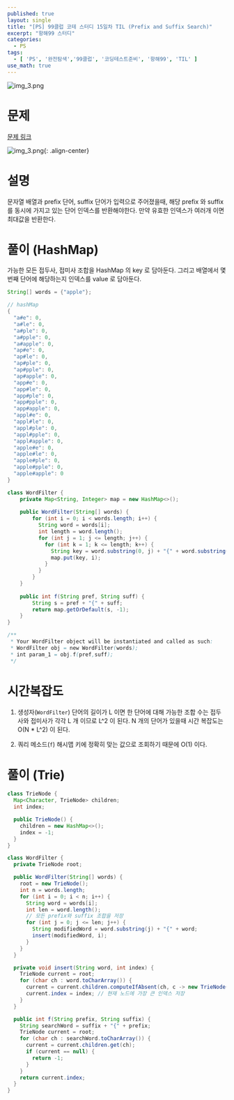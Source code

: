 ```yaml
---
published: true
layout: single
title: "[PS] 99클럽 코테 스터디 15일차 TIL (Prefix and Suffix Search)"
excerpt: "항해99 스터디"
categories:
  - PS
tags:
  - [ 'PS', '완전탐색','99클럽', '코딩테스트준비', '항해99', 'TIL' ]
use_math: true
---
```


![img_3.png](https://zhtmr.github.io/static-files-for-posting/20240722/99club_TIL_thumbnail/%EA%B8%B0%EB%B3%B8%ED%98%951_java.png?raw=true)

# 문제 

[문제 링크](https://leetcode.com/problems/prefix-and-suffix-search/)

![img_3.png](https://zhtmr.github.io/static-files-for-posting/20240805/ex.png?raw=true){: .align-center}


# 설명
문자열 배열과 prefix 단어, suffix 단어가 입력으로 주어졌을때, 해당 prefix 와 suffix 를 동시에 가지고 있는 단어 인덱스를 반환해야한다.
만약 유효한 인덱스가 여러개 이면 최대값을 반환한다.

# 풀이 (HashMap)
가능한 모든 접두사, 접미사 조합을 HashMap 의 key 로 담아둔다. 그리고 배열에서 몇번째 단어에 해당하는지 인덱스를 value 로 담아둔다.

```java
String[] words = {"apple"};

// hashMap
{
  "a#e": 0,
  "a#le": 0,
  "a#ple": 0,
  "a#pple": 0,
  "a#apple": 0,
  "ap#e": 0,
  "ap#le": 0,
  "ap#ple": 0,
  "ap#pple": 0,
  "ap#apple": 0,
  "app#e": 0,
  "app#le": 0,
  "app#ple": 0,
  "app#pple": 0,
  "app#apple": 0,
  "appl#e": 0,
  "appl#le": 0,
  "appl#ple": 0,
  "appl#pple": 0,
  "appl#apple": 0,
  "apple#e": 0,
  "apple#le": 0,
  "apple#ple": 0,
  "apple#pple": 0,
  "apple#apple": 0
}
```

```java
class WordFilter {
    private Map<String, Integer> map = new HashMap<>();
    
    public WordFilter(String[] words) {
        for (int i = 0; i < words.length; i++) {
          String word = words[i];
          int length = word.length();
          for (int j = 1; j <= length; j++) {
            for (int k = 1; k <= length; k++) {
              String key = word.substring(0, j) + "{" + word.substring(length - k);
              map.put(key, i);
            }
          }
        }
    }
    
    public int f(String pref, String suff) {
        String s = pref + "{" + suff;
        return map.getOrDefault(s, -1);
    }
}

/**
 * Your WordFilter object will be instantiated and called as such:
 * WordFilter obj = new WordFilter(words);
 * int param_1 = obj.f(pref,suff);
 */
```

# 시간복잡도
1. 생성자(`WordFilter`)
단어의 길이가 L 이면 한 단어에 대해 가능한 조합 수는 접두사와 접미사가 각각 L 개 이므로 L^2 이 된다.
N 개의 단어가 있을때 시간 복잡도는 O(N * L^2) 이 된다.

2. 쿼리 메소드(`f`)
해시맵 키에 정확히 맞는 값으로 조회하기 때문에 O(1) 이다.

# 풀이 (Trie)
```java
class TrieNode {
  Map<Character, TrieNode> children;
  int index;

  public TrieNode() {
    children = new HashMap<>();
    index = -1;
  }
}

class WordFilter {
  private TrieNode root;

  public WordFilter(String[] words) {
    root = new TrieNode();
    int n = words.length;
    for (int i = 0; i < n; i++) {
      String word = words[i];
      int len = word.length();
      // 모든 prefix와 suffix 조합을 저장
      for (int j = 0; j <= len; j++) {
        String modifiedWord = word.substring(j) + "{" + word;
        insert(modifiedWord, i);
      }
    }
  }

  private void insert(String word, int index) {
    TrieNode current = root;
    for (char ch : word.toCharArray()) {
      current = current.children.computeIfAbsent(ch, c -> new TrieNode());
      current.index = index; // 현재 노드에 가장 큰 인덱스 저장
    }
  }

  public int f(String prefix, String suffix) {
    String searchWord = suffix + "{" + prefix;
    TrieNode current = root;
    for (char ch : searchWord.toCharArray()) {
      current = current.children.get(ch);
      if (current == null) {
        return -1;
      }
    }
    return current.index;
  }
}
```